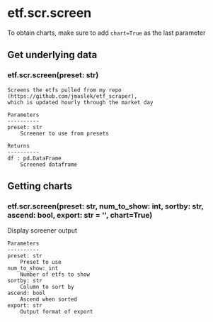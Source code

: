 # etf.scr.screen

To obtain charts, make sure to add `chart=True` as the last parameter

## Get underlying data 
### etf.scr.screen(preset: str)


    Screens the etfs pulled from my repo (https://github.com/jmaslek/etf_scraper),
    which is updated hourly through the market day

    Parameters
    ----------
    preset: str
        Screener to use from presets

    Returns
    ----------
    df : pd.DataFrame
        Screened dataframe

## Getting charts 
### etf.scr.screen(preset: str, num_to_show: int, sortby: str, ascend: bool, export: str = '', chart=True)

Display screener output

    Parameters
    ----------
    preset: str
        Preset to use
    num_to_show: int
        Number of etfs to show
    sortby: str
        Column to sort by
    ascend: bool
        Ascend when sorted
    export: str
        Output format of export

